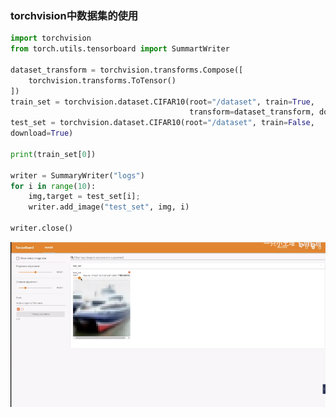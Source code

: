 ### torchvision中数据集的使用

```python
import torchvision
from torch.utils.tensorboard import SummartWriter

dataset_transform = torchvision.transforms.Compose([
	torchvision.transforms.ToTensor()
])
train_set = torchvision.dataset.CIFAR10(root="/dataset", train=True, 
                                        transform=dataset_transform, download=True)
test_set = torchvision.dataset.CIFAR10(root="/dataset", train=False, 									  transform=dataset_transform,
download=True)

print(train_set[0])

writer = SummaryWriter("logs")
for i in range(10):
    img,target = test_set[i];
    writer.add_image("test_set", img, i)
    
writer.close()
```

![image-20210513210358430](https://raw.githubusercontent.com/youminglan/Picture/main/img/20210513210405.png)

